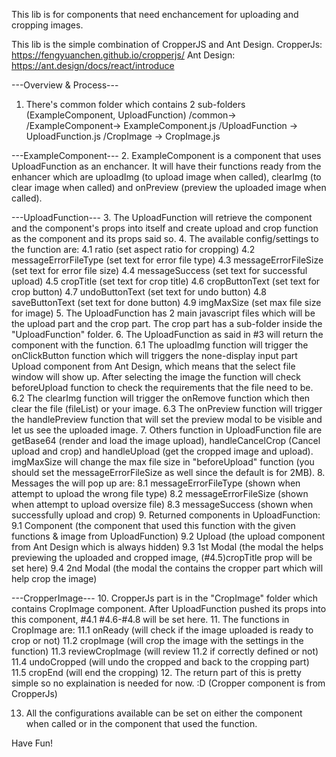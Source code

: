 This lib is for components that need enchancement for uploading and cropping images.

This lib is the simple combination of CropperJS and Ant Design.
CropperJs: https://fengyuanchen.github.io/cropperjs/
Ant Design: https://ant.design/docs/react/introduce

---Overview & Process---
1. There's common folder which contains 2 sub-folders (ExampleComponent, UploadFunction)
    /common->
            /ExampleComponent->
                              ExampleComponent.js
            /UploadFunction  ->
                              UploadFunction.js
                              /CropImage          ->
                                                  CropImage.js
  
---ExampleComponent---
2. ExampleComponent is a component that uses UploadFunction as an enchancer. It will have their functions ready from the enhancer which are uploadImg (to upload image when called), clearImg (to clear image when called) and onPreview (preview the uploaded image when called).
  
---UploadFunction---
3. The UploadFunction will retrieve the component and the component's props into itself and create upload and crop function as the component and its props said so. 
4. The available config/settings to the function are:
    4.1 ratio (set aspect ratio for cropping)
    4.2 messageErrorFileType (set text for error file type)
    4.3 messageErrorFileSize (set text for error file size)
    4.4 messageSuccess (set text for successful upload)
    4.5 cropTitle (set text for crop title)
    4.6 cropButtonText (set text for crop button)
    4.7 undoButtonText (set text for undo button)
    4.8 saveButtonText (set text for done button)
    4.9 imgMaxSize (set max file size for image)
5. The UploadFunction has 2 main javascript files which will be the upload part and the crop part. The crop part has a sub-folder inside the "UploadFunction" folder.
6. The UploadFunction as said in #3 will return the component with the function. 
    6.1 The uploadImg function will trigger the onClickButton function which will triggers the none-display input part Upload component from Ant Design, which means that the select file window will show up. After selecting the image the function will check beforeUpload function to check the requirements that the file need to be.
    6.2 The clearImg function will trigger the onRemove function which then clear the file (fileList) or your image.
    6.3 The onPreview function will trigger the handlePreview function that will set the preview modal to be visible and let us see the uploaded image.
7. Others function in UploadFunction file are getBase64 (render and load the image upload), handleCancelCrop (Cancel upload and crop) and handleUpload (get the cropped image and upload). imgMaxSize will change the max file size in "beforeUpload" function (you should set the messageErrorFileSize as well since the default is for 2MB).
8. Messages the will pop up are:
    8.1 messageErrorFileType (shown when attempt to upload the wrong file type)
    8.2 messageErrorFileSize (shown when attempt to upload oversize file)
    8.3 messageSuccess (shown when successfully upload and crop)
9. Returned components in UploadFunction:
    9.1 Component (the component that used this function with the given functions & image from UploadFunction)
    9.2 Upload (the upload component from Ant Design which is always hidden)
    9.3 1st Modal (the modal the helps previewing the uploaded and cropped image, (#4.5)cropTitle prop will be set here)
    9.4 2nd Modal (the modal the contains the cropper part which will help crop the image)
    
---CropperImage---
10. CropperJs part is in the "CropImage" folder which contains CropImage component. After UploadFunction pushed its props into this component, #4.1 #4.6-#4.8 will be set here. 
11. The functions in CropImage are:
    11.1 onReady (will check if the image uploaded is ready to crop or not)
    11.2 cropImage (will crop the image with the settings in the function)
    11.3 reviewCropImage (will review 11.2 if correctly defined or not)
    11.4 undoCropped (will undo the cropped and back to the cropping part)
    11.5 cropEnd (will end the cropping)
12. The return part of this is pretty simple so no explaination is needed for now. :D (Cropper component is from CropperJs)
  
13. All the configurations available can be set on either the component when called or in the component that used the function.
  
Have Fun! 
